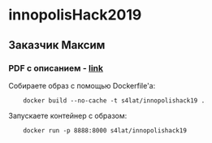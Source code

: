 # innopolisHack2019
## Заказчик Максим
### PDF с описанием - [link](https://github.com/s4lat/innopolisHack2019/blob/master/Description.pdf)

Собираете образ с помощью Dockerfile'а:
```
    docker build --no-cache -t s4lat/innopolishack19 .
```
Запускаете контейнер с образом:
```
    docker run -p 8888:8000 s4lat/innopolishack19
```
